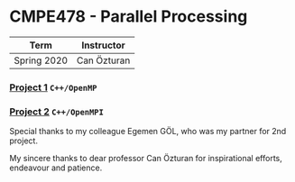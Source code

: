 # CMPE478 - Parallel Processing
| Term | Instructor |
| --- | --- |
| Spring 2020  | Can Özturan  |

### [Project 1](/CMPE478/Project1) `C++/OpenMP`
### [Project 2](/CMPE478/Project2) `C++/OpenMPI`

Special thanks to my colleague Egemen GÖL, who was my partner for 2nd project.

My sincere thanks to dear professor Can Özturan for inspirational efforts, endeavour and patience.

